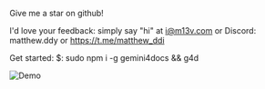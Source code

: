 Give me a star on github!

I'd love your feedback: simply say "hi" at i@m13v.com or Discord: matthew.ddy or https://t.me/matthew_ddi

Get started:
$: sudo npm i -g gemini4docs && g4d

![Demo](images/demo_quick.gif)